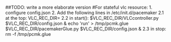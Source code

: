 ##TODO: write a more elaborate version
#For stateful vlc resource:
	1. configure config.json
	2. Add the following lines in /etc/init.d/pacemaker
		2.1 at the top:
			VLC_REC_DIR=<directory where the scrips reside>
		2.2 in start():
				$VLC_REC_DIR/VLCcontroller.py $VLC_REC_DIR/config.json &
				echo 'run' > /tmp/pcmk.glue
				$VLC_REC_DIR/pacemakerGlue.py $VLC_REC_DIR/config.json &
		2.3 in stop:
				rm -f /tmp/pcmk.glue